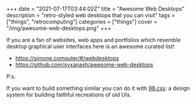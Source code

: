 +++
date = "2021-07-17T03:44:02Z"
title = "Awesome Web Desktops"
description = "retro-styled web desktops that you can visit"
tags = ["things", "retrocomputing"]
categories = ["things"]
cover = "/img/awesome-web-desktops.png"
+++

If you are a fan of websites, web apps and portfolios which resemble desktop graphical user interfaces here is an awesome curated list!
* https://simone.computer/#/webdesktops
* https://github.com/syxanash/awesome-web-desktops

P.s.

If you want to build something similar you can do it with [98.css](https://jdan.github.io/98.css/): a design system for building faithful recreations of old UIs.